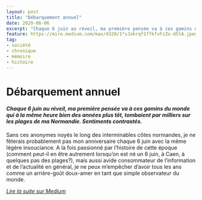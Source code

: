 ```yaml
---
layout: post
title: "Débarquement annuel"
date: 2020-06-06
excerpt: "Chaque 6 juin au réveil, ma première pensée va à ces gamins du monde qui à la même heure bien des années plus tôt, tombaient par milliers sur les plages de ma Normandie. Sentiments contrastés."
feature: https://miro.medium.com/max/4320/1*sJakrqf1ffkfvFzZo-d5lA.jpeg
tag:
- société
- chronique
- mémoire
- histoire
---
```


# Débarquement annuel

#### _Chaque 6 juin au réveil, ma première pensée va à ces gamins du monde qui à la même heure bien des années plus tôt, tombaient par milliers sur les plages de ma Normandie. Sentiments contrastés._ ####

Sans ces anonymes noyés le long des interminables côtes normandes, je ne fêterais probablement pas mon anniversaire chaque 6 juin avec la même légère insouciance. A la fois passionné par l’histoire de cette époque (comment peut-il en être autrement lorsqu’on est né un 6 juin, à Caen, à quelques pas des plages?), mais aussi avide consommateur de l’information et de l’actualité en général, je ne peux m’empêcher d’avoir tous les ans comme un arrière-goût doux-amer en tant que simple observateur du monde.

[_Lire la suite sur Medium_](https://medium.com/@rmcd0/d%C3%A9barquement-annuel-47cb2e9ed4d3)
